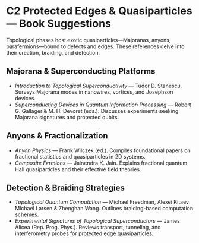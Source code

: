 # C2 Protected Edges & Quasiparticles — Book Suggestions

Topological phases host exotic quasiparticles—Majoranas, anyons, parafermions—bound to defects and edges. These references delve into their creation, braiding, and detection.

## Majorana & Superconducting Platforms
- *Introduction to Topological Superconductivity* — Tudor D. Stanescu. Surveys Majorana modes in nanowires, vortices, and Josephson devices.
- *Superconducting Devices in Quantum Information Processing* — Robert G. Gallager & M. H. Devoret (eds.). Discusses experiments seeking Majorana signatures and protected qubits.

## Anyons & Fractionalization
- *Anyon Physics* — Frank Wilczek (ed.). Compiles foundational papers on fractional statistics and quasiparticles in 2D systems.
- *Composite Fermions* — Jainendra K. Jain. Explains fractional quantum Hall quasiparticles and their effective field theories.

## Detection & Braiding Strategies
- *Topological Quantum Computation* — Michael Freedman, Alexei Kitaev, Michael Larsen & Zhenghan Wang. Outlines braiding-based computation schemes.
- *Experimental Signatures of Topological Superconductors* — James Alicea (Rep. Prog. Phys.). Reviews transport, tunneling, and interferometry probes for protected edge quasiparticles.
